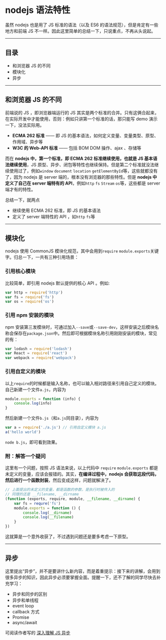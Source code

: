 # nodejs 语法特性

虽然 nodejs 也是用了 JS 标准的语法（以及 ES6 的语法规范），但是肯定有一些地方和前端 JS 不一样。因此这里简单的总结一下，只说重点，不再从头说起。

-----

## 目录

- 和浏览器 JS 的不同
- 模块化
- 异步

-----

## 和浏览器 JS 的不同

前端说的 JS ，即浏览器端运行的 JS 其实是两个标准的合并。只有这俩合起来，在实际开发中才能使用，否则：例如只讲第一个标准的话，那只能写 demo 演示一下，没法实际用。

- **ECMA 262 标准** —— 即 JS 的基本语法，如何定义变量、变量类型、原型、作用域、异步等
- **W3C 的 Web-API 标准** —— 包括 BOM DOM 操作、ajax 、存储等

而在 **nodejs 中，第一个标准，即 ECMA 262 标准继续使用，也就是 JS 基本语法继续使用**，JS 原型、异步、闭包等特性也继续保持。但是第二个标准就没法继续使用过了，例如`window` `document` `location` `getElementById`等，这些就都没有了，因为 nodejs 是 server 端的，根本没有浏览器的那些特性。但是 **nodejs 中定义了自己在 server 端特有的 API**，例如`http` `fs` `Stream` `os`等，这些都是 server 端才有的特性。

总结一下，就两点

- 继续使用 ECMA 262 标准，即 JS 的基本语法
- 定义了 server 端特性的 API ，如`http` `fs`等

-----

## 模块化

nodejs 使用 CommonJS 模块化规范，其中会用到`require` `module.exports`关键字。归总一下，一共有三种引用场景：

### 引用核心模块

比较简单，即引用 nodejs 默认提供的核心 API 。例如:

```js
var http = require('http')
var fs = require('fs')
var os = require('os')
```

### 引用 npm 安装的模块

npm 安装第三发模块时，可通过加入`--save`或`--save-dev`，这样安装之后模块名称会保存在`package.json`中。然后即可根据模块名称引用刚刚安装的模块，常见的有：

```js
var lodash = require('lodash')
var React = require('react')
var webpack = require('webpack')
```

### 引用自定义的模块

以上`require`的时候都是输入名称，也可以输入相对路径来引用自己定义的模块。自己新建一个文件`a.js`，内容为

```js
module.exports = function (info) {
    console.log(info)
}
```

然后新建一个文件`b.js`（和`a.js`同目录），内容为

```js
var a = require('./a.js') // 引用自定义模块 a.js
a('hello world')
```

`node b.js`，即可看到效果。

### 附：解答一个疑问

这里有一个问题，按照 JS 语法来说，以上代码中 `require` `module.exports` 都是未定义的变量，应该会报错的。其实，**在编译过程中，nodejs 会获取这段代码，然后进行一个函数封装**，然后变成这样，问题就解决了。

```js
// 上面提出的未定义的变量，都是函数的参数，是执行时被传入的
// 同理的还是 __filename, __dirname
(function (exports, require, module, __filename, __dirname) {
    var fs = requre('fs')
    module.exports = function () {
        console.log(__dirname)
        console.log(__filename)
    }
})
```

这就算是一个意外收获了，不过遇到问题还是要多考虑一下原型。

-----

## 异步

这里提出“异步”，并不是要讲什么新内容，而是着重提示：接下来的讲解，会用到很多异步的知识，因此异步必须要掌握全面。提醒一下，还不了解的同学尽快去补充学习：

- 异步和同步的区别
- 异步和单线程
- event loop
- callback 方式
- Promise
- async/await

可阅读作者写的 [深入理解 JS 异步](https://github.com/wangfupeng1988/js-async-tutorial)

